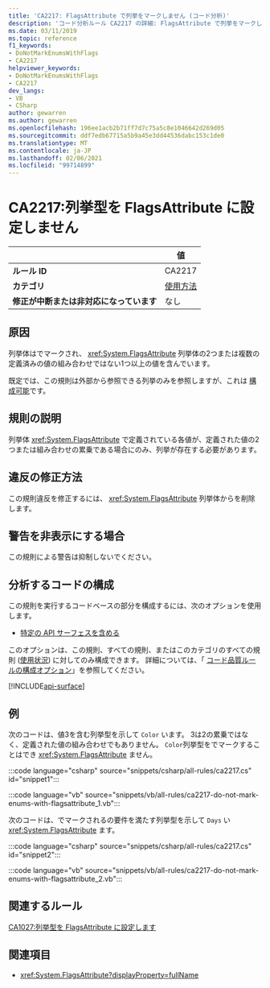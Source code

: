 ```yaml
---
title: 'CA2217: FlagsAttribute で列挙をマークしません (コード分析)'
description: 'コード分析ルール CA2217 の詳細: FlagsAttribute で列挙をマークしない'
ms.date: 03/11/2019
ms.topic: reference
f1_keywords:
- DoNotMarkEnumsWithFlags
- CA2217
helpviewer_keywords:
- DoNotMarkEnumsWithFlags
- CA2217
dev_langs:
- VB
- CSharp
author: gewarren
ms.author: gewarren
ms.openlocfilehash: 196ee1acb2b71ff7d7c75a5c8e1046642d269d05
ms.sourcegitcommit: ddf7edb67715a5b9a45e3dd44536dabc153c1de0
ms.translationtype: MT
ms.contentlocale: ja-JP
ms.lasthandoff: 02/06/2021
ms.locfileid: "99714899"
---
```

# <a name="ca2217-do-not-mark-enums-with-flagsattribute"></a>CA2217:列挙型を FlagsAttribute に設定しません

| | 値 |
|-|-|
| **ルール ID** |CA2217|
| **カテゴリ** |[使用方法](usage-warnings.md)|
| **修正が中断または非対応になっています** |なし|

## <a name="cause"></a>原因

列挙体はでマークされ、 <xref:System.FlagsAttribute> 列挙体の2つまたは複数の定義済みの値の組み合わせではない1つ以上の値を含んでいます。

既定では、この規則は外部から参照できる列挙のみを参照しますが、これは [構成可能](#configure-code-to-analyze)です。

## <a name="rule-description"></a>規則の説明

列挙体 <xref:System.FlagsAttribute> で定義されている各値が、定義された値の2つまたは組み合わせの累乗である場合にのみ、列挙が存在する必要があります。

## <a name="how-to-fix-violations"></a>違反の修正方法

この規則違反を修正するには、 <xref:System.FlagsAttribute> 列挙体からを削除します。

## <a name="when-to-suppress-warnings"></a>警告を非表示にする場合

この規則による警告は抑制しないでください。

## <a name="configure-code-to-analyze"></a>分析するコードの構成

この規則を実行するコードベースの部分を構成するには、次のオプションを使用します。

- [特定の API サーフェスを含める](#include-specific-api-surfaces)

このオプションは、この規則、すべての規則、またはこのカテゴリのすべての規則 ([使用状況](usage-warnings.md)) に対してのみ構成できます。 詳細については、「 [コード品質ルールの構成オプション](../code-quality-rule-options.md)」を参照してください。

[!INCLUDE[api-surface](~/includes/code-analysis/api-surface.md)]

## <a name="examples"></a>例

次のコードは、値3を含む列挙型を示して `Color` います。 3は2の累乗ではなく、定義された値の組み合わせでもありません。 `Color`列挙型をでマークすることはでき <xref:System.FlagsAttribute> ません。

:::code language="csharp" source="snippets/csharp/all-rules/ca2217.cs" id="snippet1":::

:::code language="vb" source="snippets/vb/all-rules/ca2217-do-not-mark-enums-with-flagsattribute_1.vb":::

次のコードは、でマークされるの要件を満たす列挙型を示して `Days` い <xref:System.FlagsAttribute> ます。

:::code language="csharp" source="snippets/csharp/all-rules/ca2217.cs" id="snippet2":::

:::code language="vb" source="snippets/vb/all-rules/ca2217-do-not-mark-enums-with-flagsattribute_2.vb":::

## <a name="related-rules"></a>関連するルール

[CA1027:列挙型を FlagsAttribute に設定します](ca1027.md)

## <a name="see-also"></a>関連項目

- <xref:System.FlagsAttribute?displayProperty=fullName>
